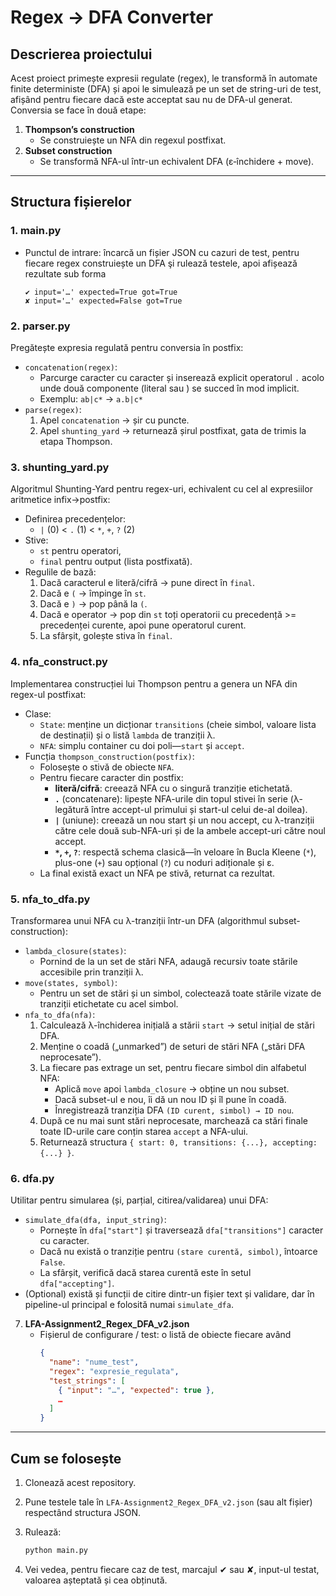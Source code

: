# Regex → DFA Converter
## Descrierea proiectului  
Acest proiect primește expresii regulate (regex), le transformă în automate finite deterministe (DFA) și apoi le simulează pe un set de string-uri de test, afișând pentru fiecare dacă este acceptat sau nu de DFA-ul generat. Conversia se face în două etape:
1. **Thompson’s construction**  
   - Se construiește un NFA din regexul postfixat.  
2. **Subset construction**  
   - Se transformă NFA-ul într-un echivalent DFA (ε‐închidere + move).

---

## Structura fișierelor
### 1. **main.py**  
   - Punctul de intrare: încarcă un fișier JSON cu cazuri de test, pentru fiecare regex construiește un DFA şi rulează testele, apoi afișează rezultate sub forma  
     ```  
     ✔ input='…' expected=True got=True  
     ✘ input='…' expected=False got=True  
     ```
### 2. parser.py  
Pregătește expresia regulată pentru conversia în postfix:

- `concatenation(regex)`:  
  - Parcurge caracter cu caracter și inserează explicit operatorul `.` acolo unde două componente (literal sau ) se succed în mod implicit.
  - Exemplu: `ab|c*` → `a.b|c*`
- `parse(regex)`:  
  1. Apel `concatenation` → șir cu puncte.  
  2. Apel `shunting_yard` → returnează șirul postfixat, gata de trimis la etapa Thompson.

### 3. shunting_yard.py  
Algoritmul Shunting-Yard pentru regex-uri, echivalent cu cel al expresiilor aritmetice infix→postfix:

- Definirea precedențelor:  
  - `|` (0) < `.` (1) < `*`, `+`, `?` (2)
- Stive:  
  - `st` pentru operatori,  
  - `final` pentru output (lista postfixată).
- Regulile de bază:  
  1. Dacă caracterul e literă/cifră → pune direct în `final`.  
  2. Dacă e `(` → împinge în `st`.  
  3. Dacă e `)` → pop până la `(`.  
  4. Dacă e operator → pop din `st` toți operatorii cu precedență >= precedenței curente, apoi pune operatorul curent.  
  5. La sfârșit, golește stiva în `final`.  

### 4. nfa_construct.py  
Implementarea construcției lui Thompson pentru a genera un NFA din regex-ul postfixat:

- Clase:
  - `State`: menține un dicționar `transitions` (cheie simbol, valoare lista de destinații) și o listă `lambda` de tranziții λ.
  - `NFA`: simplu container cu doi poli—`start` și `accept`.
- Funcția `thompson_construction(postfix)`:
  - Folosește o stivă de obiecte `NFA`.  
  - Pentru fiecare caracter din postfix:
    - **literă/cifră**: creează NFA cu o singură tranziție etichetată.  
    - **`.`** (concatenare): lipește NFA-urile din topul stivei în serie (λ-legătură între accept-ul primului și start-ul celui de-al doilea).  
    - **`|`** (uniune): creează un nou start și un nou accept, cu λ-tranziții către cele două sub-NFA-uri și de la ambele accept-uri către noul accept.  
    - **`*`, `+`, `?`**: respectă schema clasică—în veloare în Bucla Kleene (`*`), plus-one (`+`) sau opțional (`?`) cu noduri adiționale și ε.  
  - La final există exact un NFA pe stivă, returnat ca rezultat.

### 5. nfa_to_dfa.py  
Transformarea unui NFA cu λ-tranziții într-un DFA (algorithmul subset-construction):

- `lambda_closure(states)`:  
  - Pornind de la un set de stări NFA, adaugă recursiv toate stările accesibile prin tranziții λ.  
- `move(states, symbol)`:  
  - Pentru un set de stări și un simbol, colectează toate stările vizate de tranziții etichetate cu acel simbol.  
- `nfa_to_dfa(nfa)`:  
  1. Calculează λ-închiderea inițială a stării `start` → setul inițial de stări DFA.  
  2. Menține o coadă („unmarked”) de seturi de stări NFA („stări DFA neprocesate”).  
  3. La fiecare pas extrage un set, pentru fiecare simbol din alfabetul NFA:
     - Aplică `move` apoi `lambda_closure` → obține un nou subset.  
     - Dacă subset-ul e nou, îi dă un nou ID și îl pune în coadă.  
     - Înregistrează tranziția DFA `(ID curent, simbol) → ID nou`.  
  4. După ce nu mai sunt stări neprocesate, marchează ca stări finale toate ID-urile care conțin starea `accept` a NFA-ului.  
  5. Returnează structura `{ start: 0, transitions: {...}, accepting: {...} }`.


### 6. dfa.py  
Utilitar pentru simularea (și, parțial, citirea/validarea) unui DFA:

- `simulate_dfa(dfa, input_string)`:  
  - Pornește în `dfa["start"]` și traversează `dfa["transitions"]` caracter cu caracter.  
  - Dacă nu există o tranziție pentru `(stare curentă, simbol)`, întoarce `False`.  
  - La sfârșit, verifică dacă starea curentă este în setul `dfa["accepting"]`.  
- (Optional) există și funcții de citire dintr-un fișier text și validare, dar în pipeline-ul principal e folosită numai `simulate_dfa`.


7. **LFA-Assignment2_Regex_DFA_v2.json**  
   - Fișierul de configurare / test: o listă de obiecte fiecare având  
     ```json
     {
       "name": "nume_test",
       "regex": "expresie_regulata",
       "test_strings": [
         { "input": "…", "expected": true },
         …
       ]
     }
     ```

---
## Cum se folosește  
1. Clonează acest repository.  
2. Pune testele tale în `LFA-Assignment2_Regex_DFA_v2.json` (sau alt fișier) respectând structura JSON.  
3. Rulează:

   ```bash
   python main.py
   ```

4. Vei vedea, pentru fiecare caz de test, marcajul ✔ sau ✘, input-ul testat, valoarea așteptată și cea obținută.
